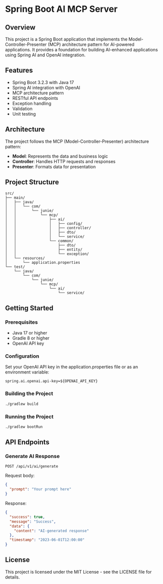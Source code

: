 # Spring Boot AI MCP Server

## Overview
This project is a Spring Boot application that implements the Model-Controller-Presenter (MCP) architecture pattern for AI-powered applications. It provides a foundation for building AI-enhanced applications using Spring AI and OpenAI integration.

## Features
- Spring Boot 3.2.3 with Java 17
- Spring AI integration with OpenAI
- MCP architecture pattern
- RESTful API endpoints
- Exception handling
- Validation
- Unit testing

## Architecture
The project follows the MCP (Model-Controller-Presenter) architecture pattern:
- **Model**: Represents the data and business logic
- **Controller**: Handles HTTP requests and responses
- **Presenter**: Formats data for presentation

## Project Structure
```
src/
├── main/
│   ├── java/
│   │   └── com/
│   │       └── junie/
│   │           └── mcp/
│   │               ├── ai/
│   │               │   ├── config/
│   │               │   ├── controller/
│   │               │   ├── dto/
│   │               │   └── service/
│   │               └── common/
│   │                   ├── dto/
│   │                   ├── entity/
│   │                   └── exception/
│   └── resources/
│       └── application.properties
└── test/
    └── java/
        └── com/
            └── junie/
                └── mcp/
                    └── ai/
                        └── service/
```

## Getting Started

### Prerequisites
- Java 17 or higher
- Gradle 8 or higher
- OpenAI API key

### Configuration
Set your OpenAI API key in the application.properties file or as an environment variable:
```
spring.ai.openai.api-key=${OPENAI_API_KEY}
```

### Building the Project
```bash
./gradlew build
```

### Running the Project
```bash
./gradlew bootRun
```

## API Endpoints

### Generate AI Response
```
POST /api/v1/ai/generate
```
Request body:
```json
{
  "prompt": "Your prompt here"
}
```
Response:
```json
{
  "success": true,
  "message": "Success",
  "data": {
    "content": "AI-generated response"
  },
  "timestamp": "2023-06-01T12:00:00"
}
```

## License
This project is licensed under the MIT License - see the LICENSE file for details.
